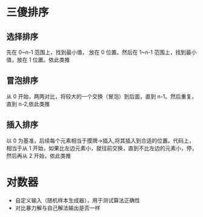 # 三傻排序

## 选择排序

先在 0~n-1 范围上，找到最小值， 放在 0 位置。然后在 1~n-1 范围上，找到最小值，放在 1 位置。依此类推

## 冒泡排序

从 0 开始，两两对比，将较大的一个交换（冒泡）到后面，直到 n-1。然后重复，直到 n-2,依此类推

## 插入排序

以 0 为基准，后续每个元素相当于摸牌->插入,将其插入到合适的位置。代码上，相当于从 1 开始，如果比左边元素小，就往前交换，直到不比左边的元素小，停，然后再从 2 开始，依此类推

# 对数器

- 自定义输入（随机样本生成器），用于测试算法正确性
- 对比暴力解与自己解法输出是否一样

